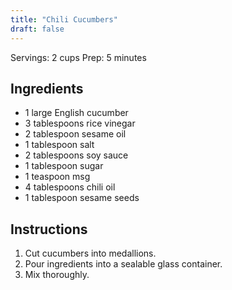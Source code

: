 ```yaml
---
title: "Chili Cucumbers"
draft: false
---
```


Servings: 2 cups
Prep: 5 minutes


## Ingredients

- 1 large English cucumber
- 3 tablespoons rice vinegar
- 2 tablespoon sesame oil
- 1 tablespoon salt
- 2 tablespoons soy sauce
- 1 tablespoon sugar
- 1 teaspoon msg
- 4 tablespoons chili oil
- 1 tablespoon sesame seeds


## Instructions

1. Cut cucumbers into medallions.
2. Pour ingredients into a sealable glass container.
3. Mix thoroughly.